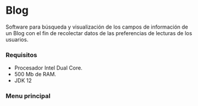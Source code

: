 # Blog
Software para búsqueda y visualización de los campos de información de un Blog con el fin de recolectar datos de las preferencias de lecturas de los usuarios. 

### Requisitos
- Procesador Intel Dual Core.
- 500 Mb de RAM.
- JDK 12

### Menu principal


